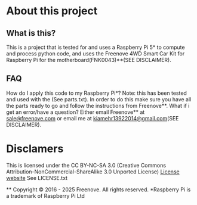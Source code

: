 # About this project

## What is this?

This is a project that is tested for and uses a Raspberry Pi 5*  to compute and process python code, and uses the Freenove 4WD Smart Car Kit for Raspberry Pi for the motherboard(FNK0043)**(SEE DISCLAIMER).

## FAQ 
How do I apply this code to my Raspberry Pi*? Note: this has been tested and used with the (See parts.txt). In order to do this make sure you have all the parts ready to go and follow the instructions from Freenove**.
What if i get an error/have a question? Either email Freenove** at sale@freenove.com or email me at kiamehr13922014@gmail.com(SEE DISCLAIMER).

# Disclamers 
This is licensed under the CC BY-NC-SA 3.0 (Creative Commons Attribution-NonCommercial-ShareAlike 3.0 Unported License) [License website](https://creativecommons.org/licenses/by-nc-sa/3.0/) See LICENSE.txt

** Copyright © 2016 - 2025 Freenove. All rights reserved.
*Raspberry Pi is a trademark of Raspberry Pi Ltd
